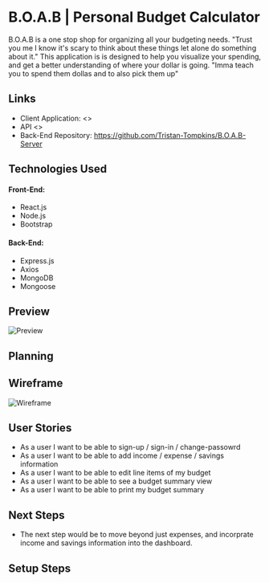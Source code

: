 # B.O.A.B | Personal Budget Calculator
B.O.A.B is a one stop shop for organizing all your budgeting needs. "Trust you me I know it's scary to think about these things let alone do something about it." This application is is designed to help you visualize your spending, and get a better understanding of where your dollar is going. "Imma teach you to spend them dollas and to also pick them up"

## Links
- Client Application: <>
- API <>
- Back-End Repository: <https://github.com/Tristan-Tompkins/B.O.A.B-Server>

## Technologies Used
#### Front-End:
- React.js
- Node.js
- Bootstrap

#### Back-End:
- Express.js
- Axios
- MongoDB
- Mongoose

## Preview
![Preview](https://i.imgur.com/xv20G4I.png)
## Planning

## Wireframe
![Wireframe](https://i.imgur.com/3LIRuua.png)

## User Stories
- As a user I want to be able to sign-up / sign-in / change-passowrd
- As a user I want to be able to add income / expense / savings information
- As a user I want to be able to edit line items of my budget
- As a user I want to be able to see a budget summary view
- As a user I want to be able to print my budget summary

## Next Steps
- The next step would be to move beyond just expenses, and incorprate income and savings information into the dashboard.

## Setup Steps
